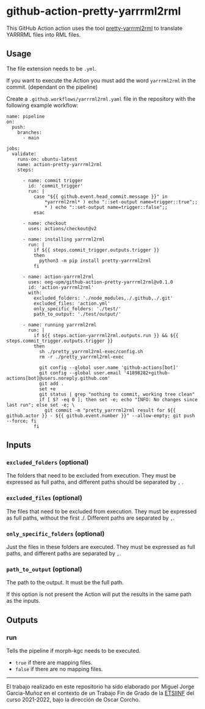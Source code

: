 # github-action-pretty-yarrrml2rml
This GitHub Action action uses the tool [pretty-yarrrml2rml](https://github.com/oeg-upm/pretty-yarrrml2rml) to translate YARRRML files into RML files.

## Usage
The file extension needs to be `.yml`.

If you want to execute the Action you must add the word `yarrrml2rml` in the commit. (dependant on the pipeline)

Create a `.github.workflows/yarrrml2rml.yaml` file in the repository with the following example workflow:

```
name: pipeline
on:
  push:
    branches:
      - main

jobs:
  validate:
    runs-on: ubuntu-latest
    name: action-pretty-yarrrml2rml
    steps:
    
      - name: commit trigger
        id: 'commit_trigger'
        run: |
          case "${{ github.event.head_commit.message }}" in
              *yarrrml2rml* ) echo "::set-output name=trigger::true";;
              * ) echo "::set-output name=trigger::false";;
          esac

      - name: checkout
        uses: actions/checkout@v2

      - name: installing yarrrml2rml
        run: |
          if ${{ steps.commit_trigger.outputs.trigger }}
          then
            python3 -m pip install pretty-yarrrml2rml
          fi

      - name: action-yarrrml2rml
        uses: oeg-upm/github-action-pretty-yarrrml2rml@v0.1.0
        id: 'action-yarrrml2rml'
        with:
          excluded_folders: './node_modules,./.github,./.git'
          excluded_files: 'action.yml'
          only_specific_folders: './test/'
          path_to_output: './test/output/'

      - name: running yarrrml2rml
        run: |
          if ${{ steps.action-yarrrml2rml.outputs.run }} && ${{ steps.commit_trigger.outputs.trigger }}
          then
            sh ./pretty_yarrrml2rml-exec/config.sh
            rm -r ./pretty_yarrrml2rml-exec

            git config --global user.name 'github-actions[bot]'
            git config --global user.email '41898282+github-actions[bot]@users.noreply.github.com'
            git add .
            set +e
            git status | grep "nothing to commit, working tree clean"
            if [ $? -eq 0 ]; then set -e; echo "INFO: No changes since last run"; else set -e; \
              git commit -m "pretty_yarrrml2rml result for ${{ github.actor }} - ${{ github.event.number }}" --allow-empty; git push --force; fi
          fi

```
## Inputs
### `excluded_folders` (optional)
The folders that need to be excluded from execution. They must be expressed as full paths, and different paths should be separated by `,` .
### `excluded_files`  (optional)
The files that need to be excluded from execution. They must be expressed as full paths, without the first ./. Different paths are separated by `,`.
### `only_specific_folders` (optional)
Just the files in these folders are executed. They must be expressed as full paths, and different paths are separated by `,`.
### `path_to_output` (optional)
The path to the output. It must be the full path.

If this option is not present the Action will put the results in the same path as the inputs.
## Outputs
### run
Tells the pipeline if morph-kgc needs to be executed.
- `true` if there are mapping files.
- `false` if there are no mapping files.

---

El trabajo realizado en este repositorio ha sido elaborado por Miguel Jorge Garcia-Muñoz en el contexto de un Trabajo Fin de Grado de la [ETSIINF](https://www.fi.upm.es/) del curso 2021-2022, bajo la dirección de Oscar Corcho.
